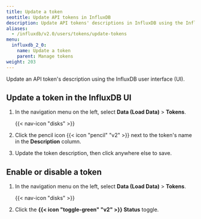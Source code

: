 ```yaml
---
title: Update a token
seotitle: Update API tokens in InfluxDB
description: Update API tokens' descriptions in InfluxDB using the InfluxDB UI.
aliases:
  - /influxdb/v2.0/users/tokens/update-tokens
menu:
  influxdb_2_0:
    name: Update a token
    parent: Manage tokens
weight: 203
---
```


Update an API token's description using the InfluxDB user interface (UI).

## Update a token in the InfluxDB UI

1. In the navigation menu on the left, select **Data (Load Data)** > **Tokens**.

    {{< nav-icon "disks" >}}

2. Click the pencil icon {{< icon "pencil" "v2" >}} next to the token's name in the **Description** column.
3. Update the token description, then click anywhere else to save.

## Enable or disable a token

1. In the navigation menu on the left, select **Data (Load Data)** > **Tokens**.

    {{< nav-icon "disks" >}}

2. Click the **{{< icon "toggle-green" "v2" >}} Status** toggle.
